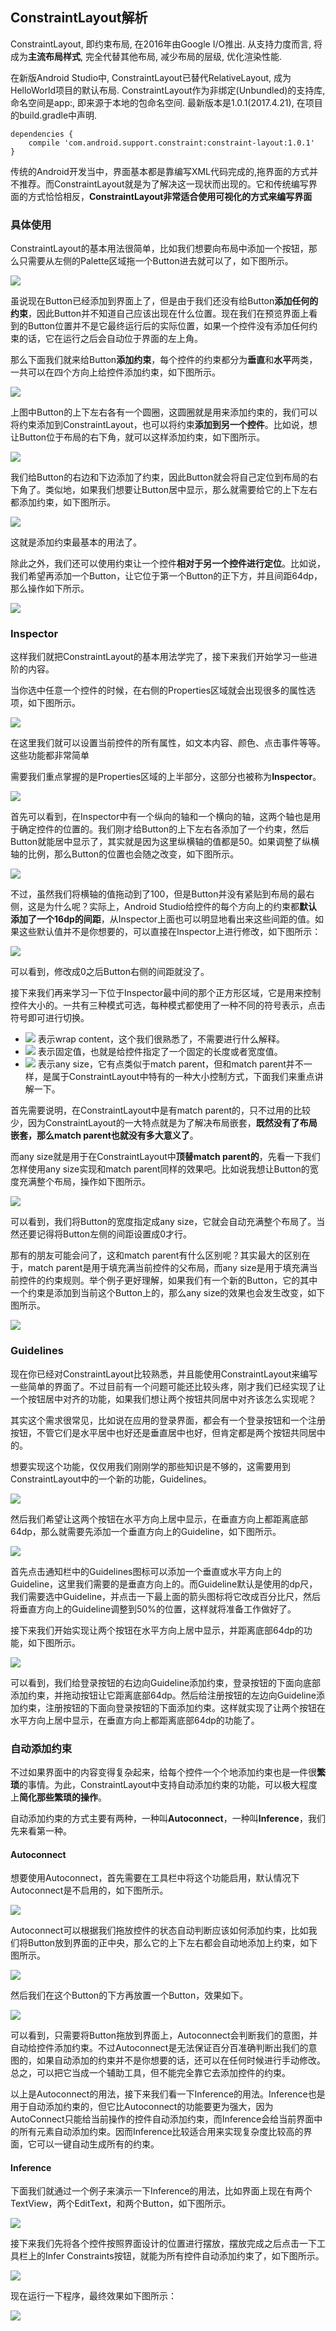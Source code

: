 ## ConstraintLayout解析
ConstraintLayout, 即约束布局, 在2016年由Google I/O推出. 从支持力度而言, 将成为**主流布局样式**, 完全代替其他布局, 减少布局的层级, 优化渲染性能.

在新版Android Studio中, ConstraintLayout已替代RelativeLayout, 成为HelloWorld项目的默认布局. ConstraintLayout作为非绑定(Unbundled)的支持库, 命名空间是app:, 即来源于本地的包命名空间. 最新版本是1.0.1(2017.4.21), 在项目的build.gradle中声明.

```
dependencies {
    compile 'com.android.support.constraint:constraint-layout:1.0.1'
}
```

传统的Android开发当中，界面基本都是靠编写XML代码完成的,拖界面的方式并不推荐。而ConstraintLayout就是为了解决这一现状而出现的。它和传统编写界面的方式恰恰相反，**ConstraintLayout非常适合使用可视化的方式来编写界面**

### 具体使用
ConstraintLayout的基本用法很简单，比如我们想要向布局中添加一个按钮，那么只需要从左侧的Palette区域拖一个Button进去就可以了，如下图所示。

![](image/constraintlayout.gif)

虽说现在Button已经添加到界面上了，但是由于我们还没有给Button**添加任何的约束**，因此Button并不知道自己应该出现在什么位置。现在我们在预览界面上看到的Button位置并不是它最终运行后的实际位置，如果一个控件没有添加任何约束的话，它在运行之后会自动位于界面的左上角。

那么下面我们就来给Button**添加约束**，每个控件的约束都分为**垂直**和**水平**两类，一共可以在四个方向上给控件添加约束，如下图所示。

![](image/constraintlayout2.gif)

上图中Button的上下左右各有一个圆圈，这圆圈就是用来添加约束的，我们可以将约束添加到ConstraintLayout，也可以将约束**添加到另一个控件**。比如说，想让Button位于布局的右下角，就可以这样添加约束，如下图所示。

![](image/constraintlayout3.gif)

我们给Button的右边和下边添加了约束，因此Button就会将自己定位到布局的右下角了。类似地，如果我们想要让Button居中显示，那么就需要给它的上下左右都添加约束，如下图所示。

![](image/constraintlayout4.gif)

这就是添加约束最基本的用法了。

除此之外，我们还可以使用约束让一个控件**相对于另一个控件进行定位**。比如说，我们希望再添加一个Button，让它位于第一个Button的正下方，并且间距64dp，那么操作如下所示。

![](image/constraintlayout5.gif)

### Inspector
这样我们就把ConstraintLayout的基本用法学完了，接下来我们开始学习一些进阶的内容。

当你选中任意一个控件的时候，在右侧的Properties区域就会出现很多的属性选项，如下图所示。

![](image/constraintlayout6.gif)

在这里我们就可以设置当前控件的所有属性，如文本内容、颜色、点击事件等等。这些功能都非常简单

需要我们重点掌握的是Properties区域的上半部分，这部分也被称为**Inspector**。

![](image/constraintlayout7.gif)

首先可以看到，在Inspector中有一个纵向的轴和一个横向的轴，这两个轴也是用于确定控件的位置的。我们刚才给Button的上下左右各添加了一个约束，然后Button就能居中显示了，其实就是因为这里纵横轴的值都是50。如果调整了纵横轴的比例，那么Button的位置也会随之改变，如下图所示。

![](image/constraintlayout8.gif)

不过，虽然我们将横轴的值拖动到了100，但是Button并没有紧贴到布局的最右侧，这是为什么呢？实际上，Android Studio给控件的每个方向上的约束都**默认添加了一个16dp的间距**，从Inspector上面也可以明显地看出来这些间距的值。如果这些默认值并不是你想要的，可以直接在Inspector上进行修改，如下图所示：

![](image/constraintlayout9.gif)

可以看到，修改成0之后Button右侧的间距就没了。

接下来我们再来学习一下位于Inspector最中间的那个正方形区域，它是用来控制控件大小的。一共有三种模式可选，每种模式都使用了一种不同的符号表示，点击符号即可进行切换。

 - ![](image/constraintlayout10.gif) 表示wrap content，这个我们很熟悉了，不需要进行什么解释。
 - ![](image/constraintlayout11.gif) 表示固定值，也就是给控件指定了一个固定的长度或者宽度值。
 - ![](image/constraintlayout12.gif) 表示any size，它有点类似于match parent，但和match parent并不一样，是属于ConstraintLayout中特有的一种大小控制方式，下面我们来重点讲解一下。

首先需要说明，在ConstraintLayout中是有match parent的，只不过用的比较少，因为ConstraintLayout的一大特点就是为了解决布局嵌套，**既然没有了布局嵌套，那么match parent也就没有多大意义了**。


而any size就是用于在ConstraintLayout中**顶替match parent的**，先看一下我们怎样使用any size实现和match parent同样的效果吧。比如说我想让Button的宽度充满整个布局，操作如下图所示。

![](image/constraintlayout13.gif)

可以看到，我们将Button的宽度指定成any size，它就会自动充满整个布局了。当然还要记得将Button左侧的间距设置成0才行。

那有的朋友可能会问了，这和match parent有什么区别呢？其实最大的区别在于，match parent是用于填充满当前控件的父布局，而any size是用于填充满当前控件的约束规则。举个例子更好理解，如果我们有一个新的Button，它的其中一个约束是添加到当前这个Button上的，那么any size的效果也会发生改变，如下图所示。

![](image/constraintlayout14.gif)

### Guidelines
现在你已经对ConstraintLayout比较熟悉，并且能使用ConstraintLayout来编写一些简单的界面了。不过目前有一个问题可能还比较头疼，刚才我们已经实现了让一个按钮居中对齐的功能，如果我们想让两个按钮共同居中对齐该怎么实现呢？

其实这个需求很常见，比如说在应用的登录界面，都会有一个登录按钮和一个注册按钮，不管它们是水平居中也好还是垂直居中也好，但肯定都是两个按钮共同居中的。

想要实现这个功能，仅仅用我们刚刚学的那些知识是不够的，这需要用到ConstraintLayout中的一个新的功能，Guidelines。

![](image/constraintlayout15.gif)

然后我们希望让这两个按钮在水平方向上居中显示，在垂直方向上都距离底部64dp，那么就需要先添加一个垂直方向上的Guideline，如下图所示。

![](image/constraintlayout16.gif)

首先点击通知栏中的Guidelines图标可以添加一个垂直或水平方向上的Guideline，这里我们需要的是垂直方向上的。而Guideline默认是使用的dp尺，我们需要选中Guideline，并点击一下最上面的箭头图标将它改成百分比尺，然后将垂直方向上的Guideline调整到50%的位置，这样就将准备工作做好了。

接下来我们开始实现让两个按钮在水平方向上居中显示，并距离底部64dp的功能，如下图所示。

![](image/constraintlayout17.gif)

可以看到，我们给登录按钮的右边向Guideline添加约束，登录按钮的下面向底部添加约束，并拖动按钮让它距离底部64dp。然后给注册按钮的左边向Guideline添加约束，注册按钮的下面向登录按钮的下面添加约束。这样就实现了让两个按钮在水平方向上居中显示，在垂直方向上都距离底部64dp的功能了。

### 自动添加约束
不过如果界面中的内容变得复杂起来，给每个控件一个个地添加约束也是一件很**繁琐**的事情。为此，ConstraintLayout中支持自动添加约束的功能，可以极大程度上**简化那些繁琐的操作**。

自动添加约束的方式主要有两种，一种叫**Autoconnect**，一种叫**Inference**，我们先来看第一种。

#### Autoconnect

想要使用Autoconnect，首先需要在工具栏中将这个功能启用，默认情况下Autoconnect是不启用的，如下图所示。

![](image/constraintlayout18.gif)

Autoconnect可以根据我们拖放控件的状态自动判断应该如何添加约束，比如我们将Button放到界面的正中央，那么它的上下左右都会自动地添加上约束，如下图所示。

![](image/constraintlayout19.gif)

然后我们在这个Button的下方再放置一个Button，效果如下。

![](image/constraintlayout20.gif)

可以看到，只需要将Button拖放到界面上，Autoconnect会判断我们的意图，并自动给控件添加约束。不过Autoconnect是无法保证百分百准确判断出我们的意图的，如果自动添加的约束并不是你想要的话，还可以在任何时候进行手动修改。总之，可以把它当成一个辅助工具，但不能完全靠它去添加控件的约束。

以上是Autoconnect的用法，接下来我们看一下Inference的用法。Inference也是用于自动添加约束的，但它比Autoconnect的功能要更为强大，因为AutoConnect只能给当前操作的控件自动添加约束，而Inference会给当前界面中的所有元素自动添加约束。因而Inference比较适合用来实现复杂度比较高的界面，它可以一键自动生成所有的约束。

#### Inference
下面我们就通过一个例子来演示一下Inference的用法，比如界面上现在有两个TextView，两个EditText，和两个Button，如下图所示。

![](image/constraintlayout21.gif)

接下来我们先将各个控件按照界面设计的位置进行摆放，摆放完成之后点击一下工具栏上的Infer Constraints按钮，就能为所有控件自动添加约束了，如下图所示。

![](image/constraintlayout22.gif)

现在运行一下程序，最终效果如下图所示：

![](image/constraintlayout23.gif)
